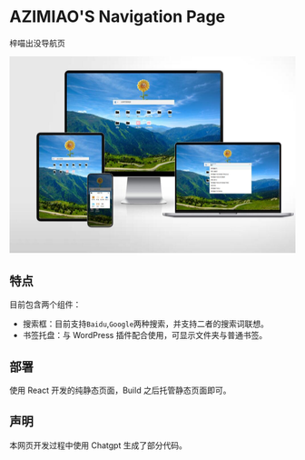 # AZIMIAO'S Navigation Page

梓喵出没导航页

![演示图](./demo.jpg)

## 特点

目前包含两个组件：

- 搜索框：目前支持`Baidu`,`Google`两种搜索，并支持二者的搜索词联想。
- 书签托盘：与 WordPress 插件配合使用，可显示文件夹与普通书签。

## 部署

使用 React 开发的纯静态页面，Build 之后托管静态页面即可。

## 声明

本网页开发过程中使用 Chatgpt 生成了部分代码。
